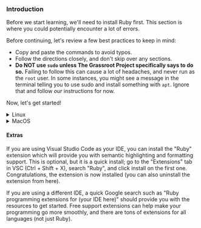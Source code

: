 ### Introduction

Before we start learning, we'll need to install Ruby first. This section is where you could potentially encounter a lot of errors.

Before continuing, let's review a few best practices to keep in mind:

* Copy and paste the commands to avoid typos.
* Follow the directions closely, and don't skip over any sections.
* **Do NOT use `sudo` unless The Grassroot Project specifically says to do so.** Failing to follow this can cause a lot of headaches, and never run as the `root` user. In some instances, you might see a message in the terminal telling you to use sudo and install something with `apt`. Ignore that and follow _our_ instructions for now.

Now, let's get started!

<details markdown="block">
<summary class="dropDown-header">Linux
</summary>

### Step 1: Install Updates, Packages and Libraries

Before we can install Ruby, we need to install some base packages.

#### Step 1.1: Open the Terminal

We'll use the terminal to install all of the programs.

If you're using Ubuntu or Xubuntu, simply press `Ctrl + Alt + T` to open the terminal. (This may work in other Linux distributions; you'll have to try!)

**Quick tip:** In Linux, you can copy from the terminal with `Ctrl + Shift + C` and paste with `Ctrl + Shift + V`.

#### Step 1.2: Update Linux

The rest of the installation will take place inside the terminal window.

First, we need to make sure your Linux distribution is up to date. Run these commands one by one. Because these commands use `sudo`, you will have to enter your password in order for them to run. When typing your password, you may not get any visual feedback, but rest assured that your password is being entered. Once you're done typing your password, press `Enter`.

~~~bash
sudo apt update
sudo apt upgrade
~~~

When it prompts you, press `Y` and then `Enter`.

#### Step 1.3: Install Packages and Libraries

Next, you need to install some required packages that do not come preinstalled. Be sure to copy and paste this command.

~~~bash
sudo apt install gcc make libssl-dev libreadline-dev zlib1g-dev libsqlite3-dev
~~~

When it prompts you, press `Y` and then `Enter`. You may or may not have to type your password after pressing `Enter`.

### Step 2: Install Ruby

Now you're ready to install Ruby. We're going to use a tool called `rbenv`, which makes it easy to install and manage Ruby versions.

#### Step 2.1: Install rbenv

First, you need to clone the rbenv repository.

~~~bash
git clone https://github.com/rbenv/rbenv.git ~/.rbenv
~~~

Next, we'll add some commands to allow rbenv to work properly. We can use the Linux `echo` command to make it easy.

Note: Run these commands one by one in sequence. They will not provide any output if done properly. Again, be sure to copy and paste these commands.

~~~bash
echo 'export PATH="$HOME/.rbenv/bin:$PATH"' >> ~/.bashrc
echo 'eval "$(rbenv init -)"' >> ~/.bashrc
exit
~~~

After running the final `exit` command, you will need to close out of all open terminals and open a new terminal (see Step 1.1 above).

Next, you need to install `ruby-build` to help compile the Ruby binaries. Run these commands in the terminal to create a directory for the ruby-build plugin and then download it to the proper directory.

~~~bash
mkdir -p "$(rbenv root)"/plugins
git clone https://github.com/rbenv/ruby-build.git "$(rbenv root)"/plugins/ruby-build
~~~

Finally, run

~~~bash
rbenv -v
~~~~

 from your terminal to verify that `rbenv` has been installed correctly. You should get an output with a version number **similar** to this:

~~~bash
rbenv 1.2.0-14-gc6cc0a1
~~~

If you do not get a version number at all (anything not starting with `rbenv 1...`), please ask for help in the [Grassroot Project Chat Room](https://discord.gg/https://discord.gg/tnztvakSka).

#### Step 2.2: Install Ruby

It's finally time to install Ruby using `rbenv`!

Inside the terminal, run this command:

~~~bash
rbenv install 3.1.2 --verbose
~~~

This command will take 10-15 minutes to complete. The `--verbose` flag will show you what's going on so you can be sure it hasn't gotten stuck. While it installs, take this time to watch [this video](https://youtu.be/X2CYWg9-2N0) or to get a glass of water.

You may get this error message:

~~~bash
ruby-build: definition not found: x.x.x

See all available versions with `rbenv install --list'.

If the version you need is missing, try upgrading ruby-build:

  git -C /home/itorja/.rbenv/plugins/ruby-build pull
~~~

If so, we run the suggested command:

~~~bash
git -C "$(rbenv root)"/plugins/ruby-build pull
~~~

Once Ruby is installed, you need to tell rbenv which version to use by default. Inside the terminal, type:

~~~bash
rbenv global 3.1.2
~~~

Then,

~~~bash
ruby -v
~~~

The above command should return something similar to this:

~~~bash
ruby 3.1.2pxx (20xx-xx-xx revision xxxxx) [x86_64-linux]
~~~
where x represents the version available at the time you installed Ruby.


Well done! Pat yourself on the back! The hard part is done, and it's time to move on to the next lesson!


</details>


<details markdown="block">
<summary class="dropDown-header">MacOS
</summary>

### Step 1: Install Packages and Libraries

Before we can install Ruby, we need to install some base packages. We will use the terminal to install all of the programs.

#### Step 1.1: Open the Terminal

In your Applications folder, find "Utilities" and double click "Terminal". Alternatively, using Spotlight (`CMD + Space`) or Launchpad, type "Terminal".

The rest of the instructions are done inside this terminal window.

#### Step 1.2: Install Xcode

First, you need to install Xcode, which is a program provided by Apple for programming. Xcode will install many programs that are needed for Ruby and Git and should take 10-15 minutes to install.

Type `xcode-select --install` in your terminal and press `enter`. You may need to click "Install" when prompted.

#### Step 1.3: Install Homebrew

The next program you need to install is [Homebrew](https://brew.sh/), which makes it easy to install other programs you'll need. From inside the terminal, type the following:

~~~bash
/bin/bash -c "$(curl -fsSL https://raw.githubusercontent.com/Homebrew/install/HEAD/install.sh)"
~~~

You will be prompted to enter your password. When typing your password, you may not get any visual feedback, but rest assured that your password is being entered. Once you're done typing your password, press `enter`.

Congratulations! You've installed the prerequisites!

### Step 2: Install Ruby

Now you're ready to install Ruby. We're going to use a tool called `rbenv`, which makes it easy to manage Ruby versions.

#### Step 2.1: Install ruby-build

First, let's install `ruby-build`:

~~~bash
brew install ruby-build
~~~

`ruby-build` will make it possible to install our Ruby version of choice.

#### Step 2.2: Install rbenv

To install `rbenv`, run the following in your terminal:

~~~bash
brew install rbenv
~~~

Then, run this command:

~~~bash
rbenv init
~~~

You should see one of two messages after the command has run.

Either:

~~~bash
# Load rbenv automatically by appending
# the following to ~/.bash_profile:

eval "$(rbenv init -)"
~~~

Or:

~~~bash
# Load rbenv automatically by appending
# the following to ~/.zshrc:

eval "$(rbenv init -)"
~~~

You'll do as it suggests by running either of the following commands in the terminal.

If the previous message stated you should append to your bash_profile then run:

~~~bash
echo 'eval "$(rbenv init -)"' >> ~/.bash_profile
~~~

Otherwise if it mentioned zshrc then run:

~~~bash
echo 'eval "$(rbenv init -)"' >> ~/.zshrc
~~~

You'll notice nothing happened in the terminal. That's okay and is typical response for many terminal commands. At this point, take note of the page and step number you are on, close everything, do a full reboot and log back into your profile. After logging back in, re-open the terminal (see Step 1.1).

#### Step 2.3: Install Ruby

We can now (finally) install Ruby! Our curriculum currently uses version 3.1.2, which will allow you to complete this path's materials and content without error. We upgrade the material to accommodate newer versions as necessary. Without further ado, let's get going!

First, let's upgrade `ruby-build`:

~~~bash
brew upgrade ruby-build
~~~

Now we're ready to install our desired version of Ruby:

~~~bash
rbenv install 3.1.2 --verbose
~~~

This command will take 10-15 minutes to complete. The `--verbose` flag will show you what's going on so you can be sure it hasn't gotten stuck. While it installs, take this time to watch [this video](https://www.youtube.com/watch?v=X2CYWg9-2N0) or to get a glass of water.

Once Ruby is installed, you need to tell rbenv which version to use by default. Inside the terminal, type:

~~~bash
rbenv global 3.1.2
~~~

You can double check that this worked by typing `ruby -v` and checking that the output says version 3.1.2:

~~~bash
ruby -v
ruby 3.1.2pxx (20xx-xx-xx revision xxxxx) [x86_64-darwin18]
~~~

If you don't see the output above, log off and log back on, then try again.

Well done! Pat yourself on the back! The hard part is done, and it's time to move on to the next lesson!


</details>

#### Extras

If you are using Visual Studio Code as your IDE, you can install the "Ruby" extension which will provide you with semantic highlighting and formatting support. This is optional, but it is a quick install; go to the "Extensions" tab in VSC (Ctrl + Shift + X), search "Ruby", and click install on the first one. Congratulations, the extension is now installed (you can also uninstall the extension from here).

If you are using a different IDE, a quick Google search such as "Ruby programming extensions for (your IDE here)" should provide you with the resources to get started. Free support extensions can help make your programming go more smoothly, and there are tons of extensions for all languages (not just Ruby).
